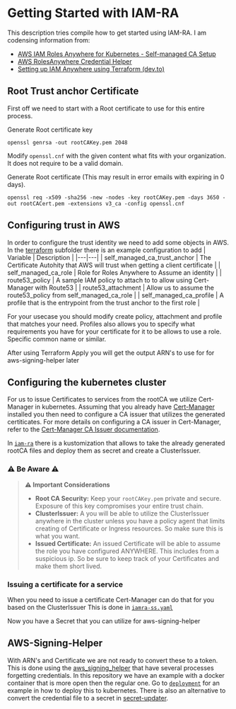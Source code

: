 # Getting Started with IAM-RA

This description tries compile how to get started using IAM-RA.
I am codensing information from:
- [AWS IAM Roles Anywhere for Kubernetes - Self-managed CA Setup](https://github.com/aws-samples/aws-iam-ra-for-kubernetes/blob/main/cert-manager-self-managed-ca/README.md)
- [AWS RolesAnywhere Credential Helper](https://github.com/aws/rolesanywhere-credential-helper)
- [Setting up IAM Anywhere using Terraform (dev.to)](https://dev.to/gerson_morales_3e89188d50/setting-up-iam-anywhere-using-terraform-3nf)

## Root Trust anchor Certificate

First off we need to start with a Root certificate to use for this entire process.  

Generate Root certificate key  
```shell
openssl genrsa -out rootCAKey.pem 2048 
```

Modify `openssl.cnf` with the given content what fits with your organization. It does not require to be a valid domain.

Generate Root certificate (This may result in error emails with expiring in 0 days).  
```shell
openssl req -x509 -sha256 -new -nodes -key rootCAKey.pem -days 3650 -out rootCACert.pem -extensions v3_ca -config openssl.cnf
```

## Configuring trust in AWS
In order to configure the trust identity we need to add some objects in AWS. In the [terraform](./terraform/) subfolder there is an example configuration to add
| Variable | Description |
|---|---|
| self_managed_ca_trust_anchor | The Certificate Autohity that AWS will trust when getting a client certificate |
| self_managed_ca_role | Role for Roles Anywhere to Assume an identity |
| route53_policy | A sample IAM policy to attach to to allow using Cert-Manager with Route53 |
| route53_attachment | Allow us to assume the route53_policy from self_managed_ca_role |
| self_managed_ca_profile | A profile that is the entrypoint from the trust anchor to the first role |

For your usecase you should modify create policy, attachment and profile that matches your need.
Profiles also allows you to specify what requirements you have for your certificate for it to be allows to use a role. Specific common name or similar.

After using Terraform Apply you will get the output ARN's to use for for aws-signing-helper later

## Configuring the kubernetes cluster

For us to issue Certificates to services from the rootCA we utilize Cert-Manager in kubernetes.
Assuming that you already have [Cert-Manager](https://cert-manager.io/) installed you then need to configure a CA issuer that utilizes the generated certiticates.
For more details on configuring a CA issuer in Cert-Manager, refer to the [Cert-Manager CA Issuer documentation](https://cert-manager.io/docs/configuration/ca/).

In [`iam-ra`](./iam-ra/) there is a kustomization that allows to take the already generated rootCA files and deploy them as secret and create a ClusterIssuer.

### ⚠️ Be Aware ⚠️

> **:warning: Important Considerations**
>
> - **Root CA Security:** Keep your `rootCAKey.pem` private and secure. Exposure of this key compromises your entire trust chain.
> - **ClusterIssuer:** A you will be able to utilize the ClusterIssuer anywhere in the cluster unless you have a policy agent that limits creating of Certificate or Ingress resources. So make sure this is what you want.
> - **Issued Certificate:** An issued Certificate will be able to assume the role you have configured ANYWHERE. This includes from a suspicious ip. So be sure to keep track of your Certificates and make them short lived.

### Issuing a certificate for a service
When you need to issue a certificate Cert-Manager can do that for you based on the ClusterIssuer
This is done in [`iamra-ss.yaml`](./iam-ra/iamra-ss.yaml)

Now you have a Secret that you can utilize for aws-signing-helper

## AWS-Signing-Helper
With ARN's and Certificate we are not ready to convert these to a token. This is done using the 
[aws_signing_helper](https://docs.aws.amazon.com/rolesanywhere/latest/userguide/credential-helper.html) that have several processes forgetting credentials.
In this repository we have an example with a docker container that is more open then the regular one. Go to [`deployment`](../deployment) for an example in how to deploy this to kubernetes.
There is also an alternative to convert the credential file to a secret in [secret-updater](https://github.com/SimonStiil/aws-signing-helper-secret-updater).
